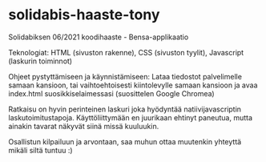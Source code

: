 # solidabis-haaste-tony
Solidabiksen 06/2021 koodihaaste - Bensa-applikaatio

Teknologiat: HTML (sivuston rakenne), CSS (sivuston tyylit), Javascript (laskurin toiminnot)

Ohjeet pystyttämiseen ja käynnistämiseen: Lataa tiedostot palvelimelle samaan kansioon, tai vaihtoehtoisesti kiintolevylle samaan kansioon ja avaa index.html suosikkiselaimessasi (suosittelen Google Chromea)

Ratkaisu on hyvin perinteinen laskuri joka hyödyntää natiivijavascriptin laskutoimitustapoja. Käyttöliittymään en juurikaan ehtinyt paneutua, mutta ainakin tavarat näkyvät siinä missä kuuluukin.

Osallistun kilpailuun ja arvontaan, saa muhun ottaa muutenkin yhteyttä mikäli siltä tuntuu :)
